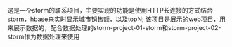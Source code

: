 这是一个storm的联系项目，主要实现的功能是使用HTTP长连接的方式结合storm，hbase来实时显示城市销售额，以及topN;
该项目是展示的web项目，用来展示数据的，配合数据处理的storm-project-01-storm和storm-project-02-storm作为数据处理来使用
